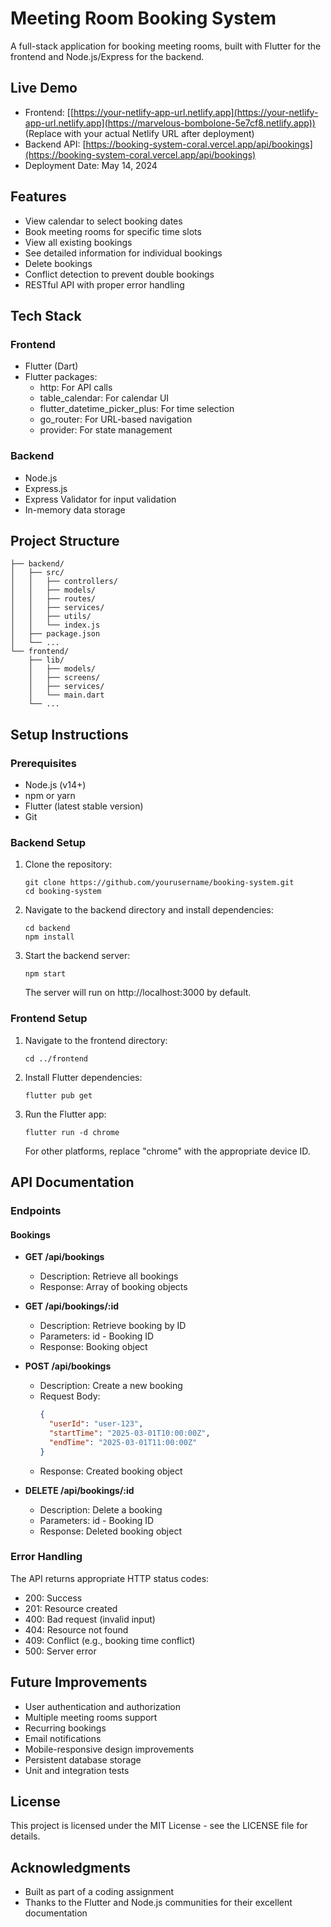 # Meeting Room Booking System

A full-stack application for booking meeting rooms, built with Flutter for the frontend and Node.js/Express for the backend.

## Live Demo

- Frontend: [[https://your-netlify-app-url.netlify.app](https://your-netlify-app-url.netlify.app](https://marvelous-bombolone-5e7cf8.netlify.app)) (Replace with your actual Netlify URL after deployment)
- Backend API: [https://booking-system-coral.vercel.app/api/bookings](https://booking-system-coral.vercel.app/api/bookings)
- Deployment Date: May 14, 2024

## Features

- View calendar to select booking dates
- Book meeting rooms for specific time slots
- View all existing bookings
- See detailed information for individual bookings
- Delete bookings
- Conflict detection to prevent double bookings
- RESTful API with proper error handling

## Tech Stack

### Frontend
- Flutter (Dart)
- Flutter packages:
  - http: For API calls
  - table_calendar: For calendar UI
  - flutter_datetime_picker_plus: For time selection
  - go_router: For URL-based navigation
  - provider: For state management

### Backend
- Node.js
- Express.js
- Express Validator for input validation
- In-memory data storage

## Project Structure

```
├── backend/
│   ├── src/
│   │   ├── controllers/
│   │   ├── models/
│   │   ├── routes/
│   │   ├── services/
│   │   ├── utils/
│   │   └── index.js
│   ├── package.json
│   └── ...
└── frontend/
    ├── lib/
    │   ├── models/
    │   ├── screens/
    │   ├── services/
    │   └── main.dart
    └── ...
```

## Setup Instructions

### Prerequisites
- Node.js (v14+)
- npm or yarn
- Flutter (latest stable version)
- Git

### Backend Setup

1. Clone the repository:
   ```
   git clone https://github.com/yourusername/booking-system.git
   cd booking-system
   ```

2. Navigate to the backend directory and install dependencies:
   ```
   cd backend
   npm install
   ```

3. Start the backend server:
   ```
   npm start
   ```
   The server will run on http://localhost:3000 by default.

### Frontend Setup

1. Navigate to the frontend directory:
   ```
   cd ../frontend
   ```

2. Install Flutter dependencies:
   ```
   flutter pub get
   ```

3. Run the Flutter app:
   ```
   flutter run -d chrome
   ```
   For other platforms, replace "chrome" with the appropriate device ID.

## API Documentation

### Endpoints

#### Bookings

- **GET /api/bookings**
  - Description: Retrieve all bookings
  - Response: Array of booking objects
  
- **GET /api/bookings/:id**
  - Description: Retrieve booking by ID
  - Parameters: id - Booking ID
  - Response: Booking object
  
- **POST /api/bookings**
  - Description: Create a new booking
  - Request Body:
    ```json
    {
      "userId": "user-123",
      "startTime": "2025-03-01T10:00:00Z",
      "endTime": "2025-03-01T11:00:00Z"
    }
    ```
  - Response: Created booking object
  
- **DELETE /api/bookings/:id**
  - Description: Delete a booking
  - Parameters: id - Booking ID
  - Response: Deleted booking object

### Error Handling

The API returns appropriate HTTP status codes:
- 200: Success
- 201: Resource created
- 400: Bad request (invalid input)
- 404: Resource not found
- 409: Conflict (e.g., booking time conflict)
- 500: Server error

## Future Improvements

- User authentication and authorization
- Multiple meeting rooms support
- Recurring bookings
- Email notifications
- Mobile-responsive design improvements
- Persistent database storage
- Unit and integration tests

## License

This project is licensed under the MIT License - see the LICENSE file for details.

## Acknowledgments

- Built as part of a coding assignment
- Thanks to the Flutter and Node.js communities for their excellent documentation 
